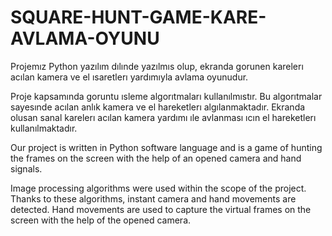 # SQUARE-HUNT-GAME-KARE-AVLAMA-OYUNU
Projemız Python yazılım dılınde yazılmıs olup, ekranda gorunen karelerı acılan kamera ve el ısaretlerı yardımıyla avlama oyunudur.

Proje kapsamında goruntu ısleme algorıtmaları kullanılmıstır. Bu algorıtmalar sayesınde acılan anlık kamera ve el hareketlerı algılanmaktadır. 
Ekranda olusan sanal karelerı acılan kamera yardımı ıle avlanması ıcın el hareketlerı kullanılmaktadır. 


Our project is written in Python software language and is a game of hunting the frames on the screen with the help of an opened camera and hand signals.

Image processing algorithms were used within the scope of the project. Thanks to these algorithms, instant camera and hand movements are detected.
Hand movements are used to capture the virtual frames on the screen with the help of the opened camera.
